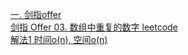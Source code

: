 [一. 剑指offer](https://leetcode-cn.com/problem-list/xb9nqhhg/)  
[剑指 Offer 03. 数组中重复的数字 leetcode](https://leetcode-cn.com/problems/shu-zu-zhong-zhong-fu-de-shu-zi-lcof/)  
[解法1 时间o(n), 空间o(n)](https://github.com/apollo007fd/cpp_programmer_notes/blob/main/leetcode/1_repeated_number_on_array.cpp) 
